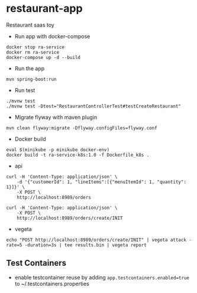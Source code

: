 # restaurant-app
Restaurant saas toy

- Run app with docker-compose
```
docker stop ra-service
docker rm ra-service
docker-compose up -d --build
```

- Run the app
```
mvn spring-boot:run
```

- Run test
```
./mvnw test 
./mvnw test -Dtest="RestaurantControllerTest#testCreateRestaurant"
```

- Migrate flyway with maven plugin
```
mvn clean flyway:migrate -Dflyway.configFiles=flyway.conf
```

- Docker build
```
eval $(minikube -p minikube docker-env)
docker build -t ra-service-k8s:1.0 -f Dockerfile_k8s .
```

- api
```
curl -H 'Content-Type: application/json' \
    -d '{"customerId": 1, "lineItems":[{"menuItemId": 1, "quantity": 1}]}' \
    -X POST \
    http://localhost:8989/orders
    
curl -H 'Content-Type: application/json' \
    -X POST \
    http://localhost:8989/orders/create/INIT

```
- vegeta
```
echo "POST http://localhost:8989/orders/create/INIT" | vegeta attack -rate=5 -duration=3s | tee results.bin | vegeta report

```

## Test Containers
- enable testcontainer reuse by adding `app.testcontainers.enabled=true` to ~/.testcontainers.properties